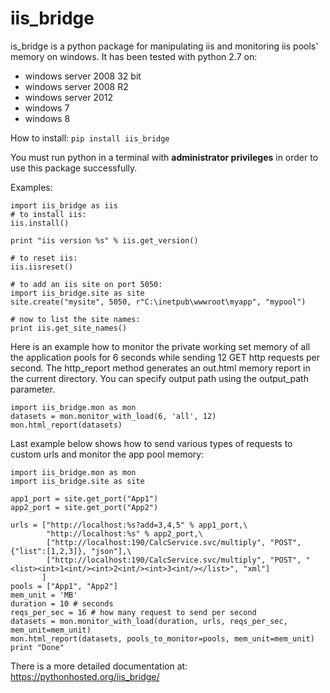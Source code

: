 iis_bridge
==========

is_bridge is a python package for manipulating iis and monitoring iis pools' memory on windows.
It has been tested with python 2.7 on:
- windows server 2008 32 bit
- windows server 2008 R2
- windows server 2012
- windows 7
- windows 8

How to install:
`pip install iis_bridge`

You must run python in a terminal with **administrator privileges** in order to use this package successfully.

Examples:
```
import iis_bridge as iis
# to install iis:
iis.install()

print "iis version %s" % iis.get_version()

# to reset iis:
iis.iisreset()

# to add an iis site on port 5050:
import iis_bridge.site as site
site.create("mysite", 5050, r"C:\inetpub\wwwroot\myapp", "mypool")

# now to list the site names:
print iis.get_site_names()
```

Here is an example how to monitor the private working set memory of all the application pools for 6 seconds while sending 12 GET http requests per second.
The http_report method generates an out.html memory report in the current directory. You can specify output path using the output_path parameter.
```
import iis_bridge.mon as mon
datasets = mon.monitor_with_load(6, 'all', 12)
mon.html_report(datasets)
```

Last example below shows how to send various types of requests to custom urls and monitor the app pool memory:
```
import iis_bridge.mon as mon
import iis_bridge.site as site

app1_port = site.get_port("App1")
app2_port = site.get_port("App2")

urls = ["http://localhost:%s?add=3,4,5" % app1_port,\
        "http://localhost:%s" % app2_port,\
        ["http://localhost:190/CalcService.svc/multiply", "POST", {"list":[1,2,3]}, "json"],\
        ["http://localhost:190/CalcService.svc/multiply", "POST", "<list><int>1<int/><int>2<int/><int>3<int/></list>", "xml"]
       ]
pools = ["App1", "App2"]
mem_unit = 'MB'
duration = 10 # seconds
reqs_per_sec = 16 # how many request to send per second
datasets = mon.monitor_with_load(duration, urls, reqs_per_sec, mem_unit=mem_unit)
mon.html_report(datasets, pools_to_monitor=pools, mem_unit=mem_unit)
print "Done"
```

There is a more detailed documentation at: https://pythonhosted.org/iis_bridge/
